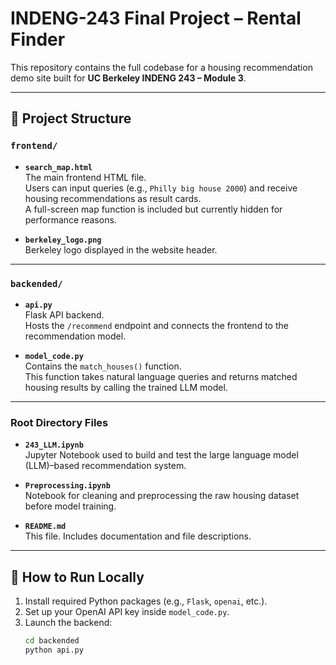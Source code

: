 # INDENG-243 Final Project – Rental Finder

This repository contains the full codebase for a housing recommendation demo site built for **UC Berkeley INDENG 243 – Module 3**.

---

## 📁 Project Structure

### `frontend/`
- **`search_map.html`**  
  The main frontend HTML file.  
  Users can input queries (e.g., `Philly big house 2000`) and receive housing recommendations as result cards.  
  A full-screen map function is included but currently hidden for performance reasons.

- **`berkeley_logo.png`**  
  Berkeley logo displayed in the website header.

---

### `backended/`
- **`api.py`**  
  Flask API backend.  
  Hosts the `/recommend` endpoint and connects the frontend to the recommendation model.

- **`model_code.py`**  
  Contains the `match_houses()` function.  
  This function takes natural language queries and returns matched housing results by calling the trained LLM model.

---

### Root Directory Files
- **`243_LLM.ipynb`**  
  Jupyter Notebook used to build and test the large language model (LLM)–based recommendation system.

- **`Preprocessing.ipynb`**  
  Notebook for cleaning and preprocessing the raw housing dataset before model training.

- **`README.md`**  
  This file. Includes documentation and file descriptions.

---

## 🚀 How to Run Locally

1. Install required Python packages (e.g., `Flask`, `openai`, etc.).
2. Set up your OpenAI API key inside `model_code.py`.
3. Launch the backend:
   ```bash
   cd backended
   python api.py
